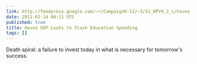```yaml
---
link: http://feedproxy.google.com/~r/CampaignK-12/~3/S1_HPV0_2_s/house_gop_slashes_education_sp.html
date: 2011-02-14 06:11 UTC
published: true
title: House GOP Looks to Slash Education Spending
tags: []
---
```


Death spiral: a failure to invest today in what is necessary for tomorrow's success.
